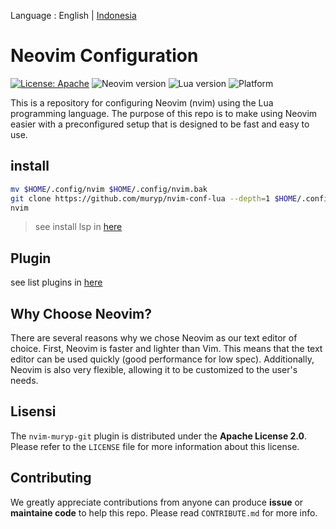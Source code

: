 Language : English | [Indonesia](./README-ID.md)
# Neovim Configuration

[![License: Apache](https://img.shields.io/badge/License-Apache-blue.svg)](https://opensource.org/licenses/Apache-2.0)
![Neovim version](https://img.shields.io/badge/Neovim-0.5.x-green.svg)
![Lua version](https://img.shields.io/badge/Lua-5.4-yellow.svg)
![Platform](https://img.shields.io/badge/Platform-Linux%20%7C%20MacOS%20%7C%20Windows-lightgrey.svg)

This is a repository for configuring Neovim (nvim) using the Lua programming language. The purpose of this repo is to make using Neovim easier with a preconfigured setup that is designed to be fast and easy to use.

## install
```bash
mv $HOME/.config/nvim $HOME/.config/nvim.bak
git clone https://github.com/muryp/nvim-conf-lua --depth=1 $HOME/.config/nvim
nvim
```
> see install lsp in [here](https://github.com/aliefprihantoro/dotconf/blob/master/install/lsp.sh)

## Plugin
see list plugins in [here](./PLUGINS.md)

## Why Choose Neovim?

There are several reasons why we chose Neovim as our text editor of choice. First, Neovim is faster and lighter than Vim. This means that the text editor can be used quickly (good performance for low spec). Additionally, Neovim is also very flexible, allowing it to be customized to the user's needs.

## Lisensi
The `nvim-muryp-git` plugin is distributed under the **Apache License 2.0**. Please refer to the `LICENSE` file for more information about this license.

## Contributing
We greatly appreciate contributions from anyone can produce **issue** or **maintaine code** to help this repo. Please read `CONTRIBUTE.md` for more info.
